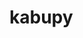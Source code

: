 # kabupy

<meta name="google-site-verification" content="Q810ehwGsR_joRy7BkgUspmtpxEf7InCvBnBBpiQWoM" />
